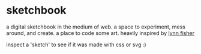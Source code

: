 # sketchbook
a digital sketchbook in the medium of web. a space to experiment, mess around, and create. a place to code some art.
heavily inspired by [lynn fisher](https://github.com/lynnandtonic)

inspect a 'sketch' to see if it was made with css or svg :)

